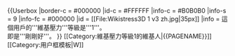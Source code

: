 {{Userbox
|border-c = #000000
|id-c = #FFFFFF
|info-c = #B0B0B0
|info-s = 9
|info-fc = #000000
|id = [[File:Wikistress3D 1 v3 zh.jpg|35px]]
|info = 這個用戶的'''維基壓力'''等級是'''1'''。<br>即是'''剛剛好'''。
}}<includeonly>
[[Category:維基壓力等級1的維基人|{{PAGENAME}}]]
</includeonly>
<noinclude>
[[Category:用户框模板|W]]
</noinclude>